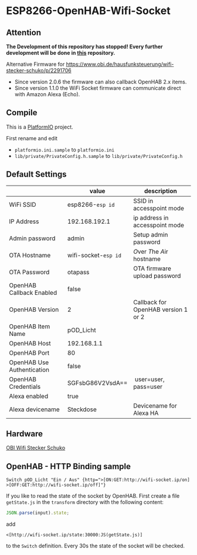 # ESP8266-OpenHAB-Wifi-Socket

## Attention

**The Development of this repository has stopped! Every further development will be done in [this](https://github.com/thorsten-l/ESP8266-WiFi-Socket-II) repository.**

Alternative Firmware for https://www.obi.de/hausfunksteuerung/wifi-stecker-schuko/p/2291706

- Since version 2.0.6 the firmware can also callback OpenHAB 2.x items.
- Since version 1.1.0 the WiFi Socket firmware can communicate direct with Amazon Alexa (Echo).

## Compile

This is a [PlatformIO](https://platformio.org/) project.

First rename and edit

- `platformio.ini.sample` to `platformio.ini`
- `lib/private/PrivateConfig.h.sample` to `lib/private/PrivateConfig.h`

## Default Settings

|    | value | description |
|----|-------|-------------|
| WiFi SSID | esp8266-`esp id` | SSID in accesspoint mode |
| IP Address | 192.168.192.1 | ip address in accesspoint mode |
| Admin password | admin | Setup admin password |
| OTA Hostname | wifi-socket-`esp id` | *O*ver *T*he *A*ir hostname |
| OTA Password | otapass | OTA firmware upload password |
| OpenHAB Callback Enabled | false | |
| OpenHAB Version | 2 | Callback for OpenHAB version 1 or 2 |
| OpenHAB Item Name | pOD_Licht | |
| OpenHAB Host | 192.168.1.1 | |
| OpenHAB Port | 80 | |
| OpenHAB Use Authentication | false | |
| OpenHAB Credentials | SGFsbG86V2VsdA== | user=user, pass=user |
| Alexa enabled | true |  |
| Alexa devicename | Steckdose | Devicename for Alexa HA |

## Hardware

[OBI Wifi Stecker Schuko](https://www.obi.de/hausfunksteuerung/wifi-stecker-schuko/p/2291706)

## OpenHAB - HTTP Binding sample

```t
Switch pOD_Licht "Ein / Aus" {http=">[ON:GET:http://wifi-socket.ip/on] >[OFF:GET:http://wifi-socket.ip/off]"}
```

If you like to read the state of the socket by OpenHAB. First create a file `getState.js` in the `transform` directory with the following content:

```javascript
JSON.parse(input).state;
```

add

```t
<[http://wifi-socket.ip/state:30000:JS(getState.js)]
```

to the `Switch` definition. Every 30s the state of the socket will be checked.
